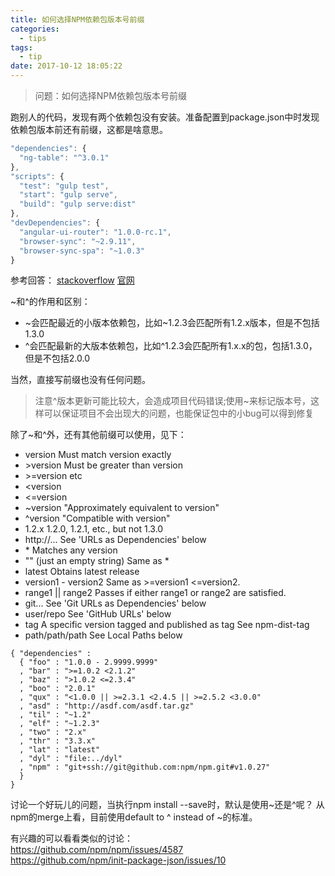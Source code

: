 ```yaml
---
title: 如何选择NPM依赖包版本号前缀
categories:
  - tips
tags:
  - tip
date: 2017-10-12 18:05:22
---
```

> 问题：如何选择NPM依赖包版本号前缀

跑别人的代码，发现有两个依赖包没有安装。准备配置到package.json中时发现依赖包版本前还有前缀，这都是啥意思。
```Javascript
"dependencies": {
  "ng-table": "^3.0.1"
},
"scripts": {
  "test": "gulp test",
  "start": "gulp serve",
  "build": "gulp serve:dist"
},
"devDependencies": {
  "angular-ui-router": "1.0.0-rc.1",
  "browser-sync": "~2.9.11",
  "browser-sync-spa": "~1.0.3"
}
```
参考回答：
[stackoverflow](https://stackoverflow.com/questions/22343224/whats-the-difference-between-tilde-and-caret-in-package-json)
[官网](https://docs.npmjs.com/misc/semver)

~和^的作用和区别：
* ~会匹配最近的小版本依赖包，比如~1.2.3会匹配所有1.2.x版本，但是不包括1.3.0
* ^会匹配最新的大版本依赖包，比如^1.2.3会匹配所有1.x.x的包，包括1.3.0，但是不包括2.0.0

当然，直接写前缀也没有任何问题。

>注意^版本更新可能比较大，会造成项目代码错误;使用~来标记版本号，这样可以保证项目不会出现大的问题，也能保证包中的小bug可以得到修复

除了~和^外，还有其他前缀可以使用，见下：
* version Must match version exactly
* \>version Must be greater than version
* \>=version etc
* <version
* <=version
* ~version "Approximately equivalent to version"
* ^version "Compatible with version"
* 1.2.x 1.2.0, 1.2.1, etc., but not 1.3.0
* http://... See 'URLs as Dependencies' below
* \* Matches any version
* "" (just an empty string) Same as *
* latest Obtains latest release
* version1 - version2 Same as >=version1 <=version2.
* range1 || range2 Passes if either range1 or range2 are satisfied.
* git... See 'Git URLs as Dependencies' below
* user/repo See 'GitHub URLs' below
* tag A specific version tagged and published as tag See npm-dist-tag
* path/path/path See Local Paths below

```
{ "dependencies" :
  { "foo" : "1.0.0 - 2.9999.9999"
  , "bar" : ">=1.0.2 <2.1.2"
  , "baz" : ">1.0.2 <=2.3.4"
  , "boo" : "2.0.1"
  , "qux" : "<1.0.0 || >=2.3.1 <2.4.5 || >=2.5.2 <3.0.0"
  , "asd" : "http://asdf.com/asdf.tar.gz"
  , "til" : "~1.2"
  , "elf" : "~1.2.3"
  , "two" : "2.x"
  , "thr" : "3.3.x"
  , "lat" : "latest"
  , "dyl" : "file:../dyl"
  , "npm" : "git+ssh://git@github.com:npm/npm.git#v1.0.27"
  }
}
```

讨论一个好玩儿的问题，当执行npm install <package> --save时，默认是使用~还是^呢？
从npm的merge上看，目前使用default to ^ instead of ~的标准。

有兴趣的可以看看类似的讨论：  
https://github.com/npm/npm/issues/4587   
https://github.com/npm/init-package-json/issues/10
